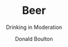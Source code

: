 ---
layout: productdetails
title: Beer
name: Buy Me A Beer
subtitle: Drinking in Moderation
description: I like beer a lot! IPA, Guinness, Stout, micro brews… Dead Guy Ale is my favorite but I love to try new ones. Buy me half-a-pint to get going or a pint to get a good buzz.
author: Donald Boulton
stock: 10
image: /build/cart/covers/beer-cover-320.jpg
item_type: beer
price: '2.75'
sku: beer
sizes:
  - half-a-pint [2.75]
  - pint [5.55]
  - pitcher [12.25]

styles:
  - name: Light
    color: '#ececec'
  - name: Dark
    color: '000000'
sidenav: true
side_react: true
adds: true
cookies: true
catagory: true
products: true
cart: true
breakcrumb: true
sidebar:
  - title: "Share"
    image: /build/cart/covers/Share-Logo-320.jpg
    image_alt: "Sharing Hands"
    image_class: "author__avatar"
    text: "Open Source Share"
  - title: "Share with Cats"
    text: "Cat food for 20 stray cats in OKC."
support: [adds, cookies, cart]
folder: _products
id: beer
loc: "/beer"
desc: Buy me a beer
private: false
github_editme_path: donaldboulton/DWB/blob/gh-pages/_products/beer.md
---